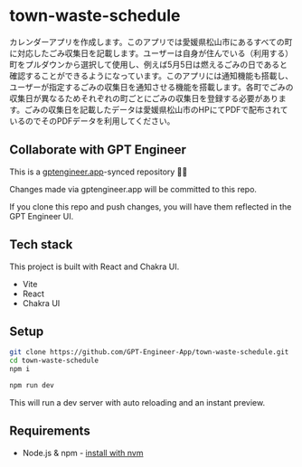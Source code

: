 # town-waste-schedule

カレンダーアプリを作成します。このアプリでは愛媛県松山市にあるすべての町に対応したごみ収集日を記載します。ユーザーは自身が住んでいる（利用する）町をプルダウンから選択して使用し、例えば5月5日は燃えるごみの日であると確認することができるようになっています。このアプリには通知機能も搭載し、ユーザーが指定するごみの収集日を通知させる機能を搭載します。各町でごみの収集日が異なるためそれぞれの町ごとにごみの収集日を登録する必要があります。ごみの収集日を記載したデータは愛媛県松山市のHPにてPDFで配布されているのでそのPDFデータを利用してください。

## Collaborate with GPT Engineer

This is a [gptengineer.app](https://gptengineer.app)-synced repository 🌟🤖

Changes made via gptengineer.app will be committed to this repo.

If you clone this repo and push changes, you will have them reflected in the GPT Engineer UI.

## Tech stack

This project is built with React and Chakra UI.

- Vite
- React
- Chakra UI

## Setup

```sh
git clone https://github.com/GPT-Engineer-App/town-waste-schedule.git
cd town-waste-schedule
npm i
```

```sh
npm run dev
```

This will run a dev server with auto reloading and an instant preview.

## Requirements

- Node.js & npm - [install with nvm](https://github.com/nvm-sh/nvm#installing-and-updating)

